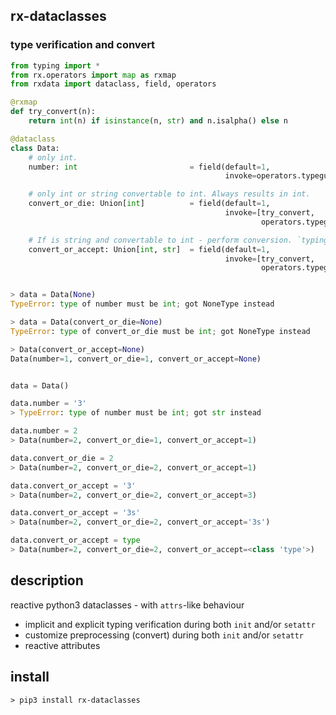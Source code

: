 ## rx-dataclasses

### type verification and convert

```python
from typing import *
from rx.operators import map as rxmap
from rxdata import dataclass, field, operators

@rxmap
def try_convert(n):
    return int(n) if isinstance(n, str) and n.isalpha() else n

@dataclass
class Data:
    # only int.
    number: int                         = field(default=1,
                                                invoke=operators.typeguard())

    # only int or string convertable to int. Always results in int.
    convert_or_die: Union[int]          = field(default=1,
                                                invoke=[try_convert,
                                                        operators.typeguard()])

    # If is string and convertable to int - perform conversion. `typing.Any` type defined explicitly during `invoke` (just for example).
    convert_or_accept: Union[int, str]  = field(default=1,
                                                invoke=[try_convert,
                                                        operators.typeguard(Any)])


> data = Data(None)
TypeError: type of number must be int; got NoneType instead

> data = Data(convert_or_die=None)
TypeError: type of convert_or_die must be int; got NoneType instead

> Data(convert_or_accept=None)
Data(number=1, convert_or_die=1, convert_or_accept=None)


data = Data()

data.number = '3'
> TypeError: type of number must be int; got str instead

data.number = 2
> Data(number=2, convert_or_die=1, convert_or_accept=1)

data.convert_or_die = 2
> Data(number=2, convert_or_die=2, convert_or_accept=1)

data.convert_or_accept = '3'
> Data(number=2, convert_or_die=2, convert_or_accept=3)

data.convert_or_accept = '3s'
> Data(number=2, convert_or_die=2, convert_or_accept='3s')

data.convert_or_accept = type
> Data(number=2, convert_or_die=2, convert_or_accept=<class 'type'>)
```


## description

reactive python3 dataclasses - with `attrs`-like behaviour

* implicit and explicit typing verification during both `init` and/or `setattr`
* customize preprocessing (convert) during both `init` and/or `setattr`
* reactive attributes

## install

```
> pip3 install rx-dataclasses
```
